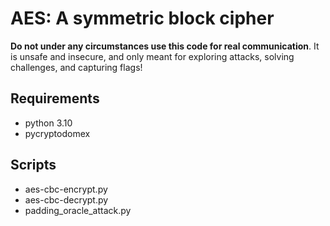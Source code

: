 # AES: A symmetric block cipher

**Do not under any circumstances use this code for real communication**. It is unsafe and insecure, and only meant for exploring attacks, solving challenges, and capturing flags!

## Requirements

* python 3.10
* pycryptodomex

## Scripts

* aes-cbc-encrypt.py
* aes-cbc-decrypt.py
* padding_oracle_attack.py
